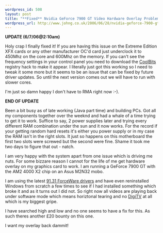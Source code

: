 ```yaml
--- 
wordpress_id: 508
layout: post
title: "**Fixed** Nvidia GeForce 7900 GT Video Hardware Overlay Problem"
wordpress_url: http://www.johng.co.uk/2006/06/28/nvidia-geforce-7900-gt-video-hardware-overlay-problem-broken/
---
```

**UPDATE (6/7/06@2:10am)**

Holy crap I finally fixed it! If you are having this issue on the Extreme Edition XFX cards or any other manufacturer OC'd card just underclock it to 450Mhz on the core and 600Mhz on the memory. If you can't see the frequency settings in your control panel you need to download the [CoolBits](http://www.overclockers.com.au/techstuff/a_coolbits/) registry hack to make it appear. I literally just got this working so I need to tweak it some more but it seems to be an issue that can be fixed by future driver updates. So until the next version comes out we will have to run with slower cores.

I'm just so damn happy I don't have to RMA right now :-).

**END OF UPDATE**

Been a bit busy as of late working (Java part time) and building PCs. Got all my components together over the weeknd and had a whale of a time trying to get it to work. Suffice to say, 2 power supplies later and trying every different RAM combination under the sun and it now works. For the record if your getting random hard resets it's either you power supply or in my case the RAM isn't in the right slots. It just so happens on this motherboard the first two slots were screwed but the second were fine. Shame it took me two days to figure that out - natch.

I am very happy with the system apart from one issue which is driving me nuts. For some bizzare reason I cannot for the life of me get hardware overlay on my graphics card to work. I am running a GeForce 7900 GT with the AM2 4000 X2 chip on an Asus M2N32 mobo.

I am using the latest [91.31 ForceWare drivers](http://www.nvidia.co.uk/object/winxp_2k_91.31_uk.html) and have even reninstalled Windows from scratch a few times to see if I had installed something which broke it and as it turns out I did not. So right now all videos are playing back under software mode which means horiztonal tearing and no [DigiTV](http://www.nebula-electronics.com/information/info.asp?Code=0003) at all which is my biggest gripe.

I have searched high and low and no one seems to have a fix for this. As such theres another £20 bounty on this one.

I want my overlay back dammit!
